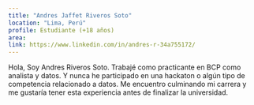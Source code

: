 ```yaml
---
title: "Andres Jaffet Riveros Soto"
location: "Lima, Perú"
profile: Estudiante (+18 años)
area: 
link: https://www.linkedin.com/in/andres-r-34a755172/
---
```


Hola, Soy Andres Riveros Soto. Trabajé como practicante en BCP como analista y datos. Y nunca he participado en una hackaton o algún tipo de competencia relacionado a datos. Me encuentro culminando mi carrera y me gustaría tener esta experiencia antes de finalizar la universidad.